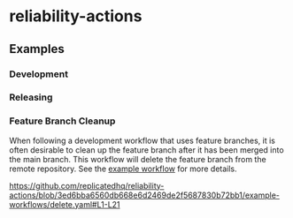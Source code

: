 # reliability-actions


## Examples

### Development


### Releasing

### Feature Branch Cleanup
When following a development workflow that uses feature branches, it is often desirable to clean up the feature branch after it has been merged into the main branch. This workflow will delete the feature branch from the remote repository. See the [example workflow](example-workflows/delete.yaml) for more details.

https://github.com/replicatedhq/reliability-actions/blob/3ed6bba6560db668e6d2469de2f5687830b72bb1/example-workflows/delete.yaml#L1-L21